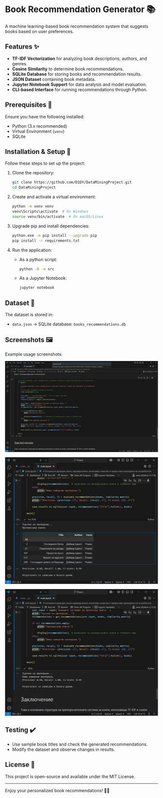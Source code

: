 # Book Recommendation Generator 📚

A machine learning-based book recommendation system that suggests books based on user preferences.

## Features ✨
- **TF-IDF Vectorization** for analyzing book descriptions, authors, and genres.
- **Cosine Similarity** to determine book recommendations.
- **SQLite Database** for storing books and recommendation results.
- **JSON Dataset** containing book metadata.
- **Jupyter Notebook Support** for data analysis and model evaluation.
- **CLI-based Interface** for running recommendations through Python.

## Prerequisites 📜
Ensure you have the following installed:
- Python (3.x recommended)
- Virtual Environment (`venv`)
- SQLite

## Installation & Setup 🚀
Follow these steps to set up the project:

1. Clone the repository:
   ```sh
   git clone https://github.com/D1DY/DataMiningProject.git
   cd DataMiningProject
   ```

2. Create and activate a virtual environment:
   ```sh
   python -m venv venv
   venv\Scripts\activate  # On Windows
   source venv/bin/activate  # On macOS/Linux
   ```

3. Upgrade pip and install dependencies:
   ```sh
   python.exe -m pip install --upgrade pip
   pip install -r requirements.txt
   ```

4. Run the application:
   - As a python script:
     ```bash
     python -B -m src
     ```
   - As a Jupyter Notebook:
     ```bash
     jupyter notebook
     ```

## Dataset 📂
The dataset is stored in:
- `data.json`
-> SQLite database: `books_recommendations.db`

## Screenshots 🖼️
Example usage screenshots:

![Step 1](./screenshots/step1.png)

![Step 2](./screenshots/step2.png)

![Step 3](./screenshots/step3.png)

## Testing ✔️
- Use sample book titles and check the generated recommendations.
- Modify the dataset and observe changes in results.

## License 📜
This project is open-source and available under the MIT License.

---
Enjoy your personalized book recommendations! 📖✨

